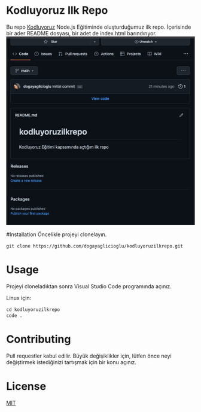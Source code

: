 # Kodluyoruz Ilk Repo
Bu repo [Kodluyoruz](https://www.kodluyoruz.org/) Node.js Eğitiminde oluşturduğumuz ilk repo. İçerisinde bir ader README dosyası, bir adet de index.html barındırıyor.
![Gorsel](ss1.png)

#Installation
Öncelikle projeyi clonelayın. 
````
git clone https://github.com/dogayaglicioglu/kodluyoruzilkrepo.git
``````
# Usage
Projeyi cloneladıktan sonra Visual Studio Code programında açınız.

Linux için:
````
cd kodluyoruzilkrepo
code .
``````
# Contributing
Pull requestler kabul edilir. Büyük değişiklikler için, lütfen önce neyi değiştirmek istediğinizi tartışmak için bir konu açınız.

# License
[MIT](https://choosealicense.com/licenses/mit/)
